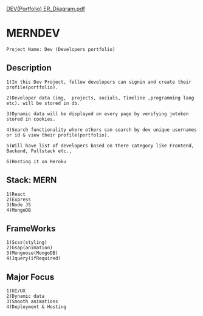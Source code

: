 [DEV(Portfolio) ER_Diiagram.pdf](https://github.com/Manjunath-G-au16/MERNDEV/files/6516385/DEV.Portfolio.ER_Diiagram.pdf)
# MERNDEV
```
Project Name: Dev (Developers portfolio)
```

## Description
```
1)In this Dev Project, fellow developers can signin and create their profile(portfolio).

2)Developer data (img,  projects, socials, Timeline ,programming lang etc). will be stored in db.

3)Dynamic data will be displayed on every page by verifying jwtoken stored in cookies.

4)Search functionality where others can search by dev unique usernames or id & view their profile(portfolio).

5)Will have list of developers based on there category like Frontend, Backend, Fullstack etc.,

6)Hosting it on Heroku
```


## Stack: MERN
```
1)React
2)Express
3)Node JS
4)MongoDB
```
## FrameWorks
```
1)Scss(styling)
2)Gsap(animation)
3)Mongoose(MongoDB)
4)Jquery(ifRequired)
```
## Major Focus
```
1)UI/UX
2)Dynamic data
3)Smooth animations
4)Deployment & Hosting
```

